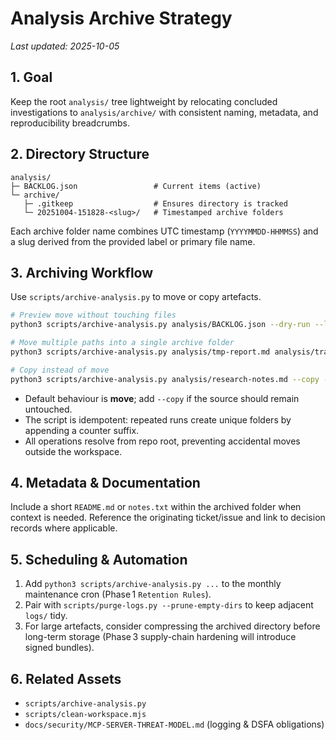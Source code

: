 # Analysis Archive Strategy

_Last updated: 2025-10-05_

## 1. Goal

Keep the root `analysis/` tree lightweight by relocating concluded investigations to `analysis/archive/` with consistent naming, metadata, and reproducibility breadcrumbs.

## 2. Directory Structure

```
analysis/
├─ BACKLOG.json                 # Current items (active)
└─ archive/
   ├─ .gitkeep                  # Ensures directory is tracked
   └─ 20251004-151828-<slug>/   # Timestamped archive folders
```

Each archive folder name combines UTC timestamp (`YYYYMMDD-HHMMSS`) and a slug derived from the provided label or primary file name.

## 3. Archiving Workflow

Use `scripts/archive-analysis.py` to move or copy artefacts.

```bash
# Preview move without touching files
python3 scripts/archive-analysis.py analysis/BACKLOG.json --dry-run --label backlog-cleanup

# Move multiple paths into a single archive folder
python3 scripts/archive-analysis.py analysis/tmp-report.md analysis/traces/ --label sprint-42-cleanup

# Copy instead of move
python3 scripts/archive-analysis.py analysis/research-notes.md --copy --label retention-study
```

- Default behaviour is **move**; add `--copy` if the source should remain untouched.
- The script is idempotent: repeated runs create unique folders by appending a counter suffix.
- All operations resolve from repo root, preventing accidental moves outside the workspace.

## 4. Metadata & Documentation

Include a short `README.md` or `notes.txt` within the archived folder when context is needed. Reference the originating ticket/issue and link to decision records where applicable.

## 5. Scheduling & Automation

1. Add `python3 scripts/archive-analysis.py ...` to the monthly maintenance cron (Phase 1 `Retention Rules`).
2. Pair with `scripts/purge-logs.py --prune-empty-dirs` to keep adjacent `logs/` tidy.
3. For large artefacts, consider compressing the archived directory before long-term storage (Phase 3 supply-chain hardening will introduce signed bundles).

## 6. Related Assets

- `scripts/archive-analysis.py`
- `scripts/clean-workspace.mjs`
- `docs/security/MCP-SERVER-THREAT-MODEL.md` (logging & DSFA obligations)
